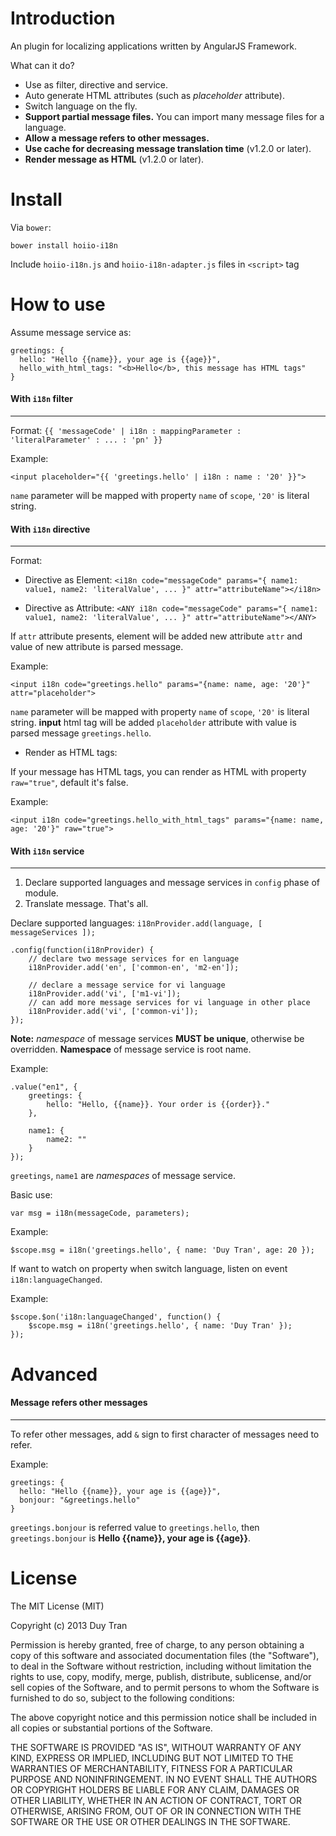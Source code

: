 Introduction
==============
An plugin for localizing applications written by AngularJS Framework.

What can it do?
* Use as filter, directive and service.
* Auto generate HTML attributes (such as *placeholder* attribute).
* Switch language on the fly.
* **Support partial message files.** You can import many message files for a language.
* **Allow a message refers to other messages.**
* **Use cache for decreasing message translation time** (v1.2.0 or later).
* **Render message as HTML** (v1.2.0 or later).

Install
===
Via `bower`:

    bower install hoiio-i18n
    
Include `hoiio-i18n.js` and `hoiio-i18n-adapter.js` files in `<script>` tag
    
How to use
===
Assume message service as:

    greetings: {
      hello: "Hello {{name}}, your age is {{age}}",
      hello_with_html_tags: "<b>Hello</b>, this message has HTML tags"
    }
    

#### With `i18n` filter ####
---
Format: `{{ 'messageCode' | i18n : mappingParameter : 'literalParameter' : ... : 'pn' }}`

Example:

    <input placeholder="{{ 'greetings.hello' | i18n : name : '20' }}">
    
`name` parameter will be mapped with property `name` of `scope`, `'20'` is literal string.


#### With `i18n` directive ####
---
Format: 

* Directive as Element:
  `<i18n code="messageCode" params="{ name1: value1, name2: 'literalValue', ... }"
        attr="attributeName"></i18n>`
  
* Directive as Attribute:
  `<ANY i18n code="messageCode" params="{ name1: value1, name2: 'literalValue', ... }"
        attr="attributeName"></ANY>`

If `attr` attribute presents, element will be added new attribute `attr` and value of new attribute is parsed message.

Example:

    <input i18n code="greetings.hello" params="{name: name, age: '20'}" attr="placeholder">
    
`name` parameter will be mapped with property `name` of `scope`, `'20'` is literal string. **input** html tag will be added `placeholder` attribute with value is parsed message `greetings.hello`.

* Render as HTML tags:

If your message has HTML tags, you can render as HTML with property `raw="true"`, default it's false.

Example:

    <input i18n code="greetings.hello_with_html_tags" params="{name: name, age: '20'}" raw="true">


#### With `i18n` service ####
---
1. Declare supported languages and message services in `config` phase of module.
2. Translate message. That's all.

Declare supported languages: `i18nProvider.add(language, [ messageServices ]);`

    .config(function(i18nProvider) {
        // declare two message services for en language
        i18nProvider.add('en', ['common-en', 'm2-en']);

        // declare a message service for vi language
        i18nProvider.add('vi', ['m1-vi']);
        // can add more message services for vi language in other place
        i18nProvider.add('vi', ['common-vi']);
    });

**Note:** *namespace* of message services **MUST be unique**, otherwise be overridden. **Namespace** of message service is root name.

Example:

    .value("en1", {
        greetings: {
            hello: "Hello, {{name}}. Your order is {{order}}."
        },

        name1: {
            name2: ""
        }
    });

`greetings`, `name1` are *namespaces* of message service.

Basic use:

    var msg = i18n(messageCode, parameters);
    
Example:

    $scope.msg = i18n('greetings.hello', { name: 'Duy Tran', age: 20 });

If want to watch on property when switch language, listen on event `i18n:languageChanged`.

Example:

    $scope.$on('i18n:languageChanged', function() { 
        $scope.msg = i18n('greetings.hello', { name: 'Duy Tran' }); 
    });

Advanced
===

#### Message refers other messages ####
---
To refer other messages, add `&` sign to first character of messages need to refer.

Example:

    greetings: {
      hello: "Hello {{name}}, your age is {{age}}",
      bonjour: "&greetings.hello"
    }

`greetings.bonjour` is referred value to `greetings.hello`, then `greetings.bonjour` is **Hello {{name}}, your age is {{age}}**.

License
===
The MIT License (MIT)

Copyright (c) 2013 Duy Tran

Permission is hereby granted, free of charge, to any person obtaining a copy of
this software and associated documentation files (the "Software"), to deal in
the Software without restriction, including without limitation the rights to
use, copy, modify, merge, publish, distribute, sublicense, and/or sell copies of
the Software, and to permit persons to whom the Software is furnished to do so,
subject to the following conditions:

The above copyright notice and this permission notice shall be included in all
copies or substantial portions of the Software.

THE SOFTWARE IS PROVIDED "AS IS", WITHOUT WARRANTY OF ANY KIND, EXPRESS OR
IMPLIED, INCLUDING BUT NOT LIMITED TO THE WARRANTIES OF MERCHANTABILITY, FITNESS
FOR A PARTICULAR PURPOSE AND NONINFRINGEMENT. IN NO EVENT SHALL THE AUTHORS OR
COPYRIGHT HOLDERS BE LIABLE FOR ANY CLAIM, DAMAGES OR OTHER LIABILITY, WHETHER
IN AN ACTION OF CONTRACT, TORT OR OTHERWISE, ARISING FROM, OUT OF OR IN
CONNECTION WITH THE SOFTWARE OR THE USE OR OTHER DEALINGS IN THE SOFTWARE.

